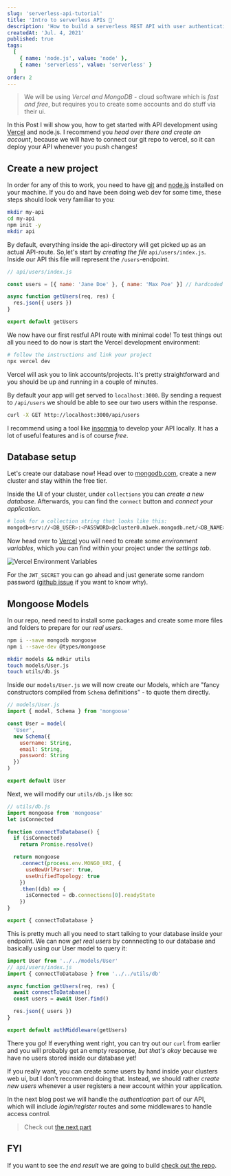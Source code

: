 ```yaml
---
slug: 'serverless-api-tutorial'
title: 'Intro to serverless APIs 🍪'
description: 'How to build a serverless REST API with user authentication and mongoDB Part 1'
createdAt: 'Jul. 4, 2021'
published: true
tags:
  [
    { name: 'node.js', value: 'node' },
    { name: 'serverless', value: 'serverless' }
  ]
order: 2
---
```


> We will be using _Vercel and MongoDB_ - cloud software which is _fast and free_, but requires you to create some accounts and do stuff via their ui.

In this Post I will show you, how to get started with API development using <a href="https://vercel.com/" target="_blank" rel="nofollower noreferrer">Vercel</a> and node.js.
I recommend you _head over there and create an account_, because we will have to connect our git repo to vercel, so it can deploy your API whenever you push changes!

## Create a new project

In order for any of this to work, you need to have <a href="https://git-scm.com/book/en/v2/Getting-Started-Installing-Git" target="_blank" rel="nofollower noreferrer">git</a> and <a href="https://nodejs.org/en/" target="_blank" rel="nofollower noreferrer">node.js</a> installed on your machine. If you do and have been doing web dev for some time, these steps should look very familiar to you:

```bash
mkdir my-api
cd my-api
npm init -y
mkdir api
```

By default, everything inside the api-directory will get picked up as an actual API-route. So,let's start by _creating the file_ `api/users/index.js`. Inside our API this file will represent the `/users`-endpoint.

```js
// api/users/index.js

const users = [{ name: 'Jane Doe' }, { name: 'Max Poe' }] // hardcoded users for now

async function getUsers(req, res) {
  res.json({ users })
}

export default getUsers
```

We now have our first restful API route with minimal code! To test things out all you need to do now is start the Vercel development environment:

```bash
# follow the instructions and link your project
npx vercel dev
```

Vercel will ask you to link accounts/projects. It's pretty straightforward and you should be up and running in a couple of minutes.

By default your app will get served to `localhost:3000`. By sending a request to `/api/users` we should be able to see our two users within the response.

```bash
curl -X GET http://localhost:3000/api/users
```

I recommend using a tool like <a href="https://insomnia.rest/" target="_blank" rel="nofollower noreferrer">insomnia</a> to develop your API locally. It has a lot of useful features and is of course _free_.

## Database setup

Let's create our database now! Head over to <a href="https://www.mongodb.com/" target="_blank" rel="nofollower noreferrer">mongodb.com</a>, create a new cluster and stay within the free tier.

Inside the UI of your cluster, under `collections` you can _create a new database_. Afterwards, you can find the `connect` button and _connect your application_.

```bash
# look for a collection string that looks like this:
mongodb+srv://<DB_USER>:<PASSWORD>@cluster0.m1wek.mongodb.net/<DB_NAME>?retryWrites=true&w=majority
```

Now head over to <a href="https://vercel.com/" target="_blank" rel="nofollower noreferrer">Vercel</a> you will need to create some _environment variables_, which you can find within your project under the _settings tab_.

![Vercel Environment Variables](/images/blog/vercel_env_variables.png)

For the `JWT_SECRET` you can go ahead and just generate some random password (<a href="https://github.com/dwyl/hapi-auth-jwt2/issues/48#issuecomment-109944109" target="_blank" rel="nofollower noreferrer">github issue</a> if you want to know why).

## Mongoose Models

In our repo, need need to install some packages and create some more files and folders to prepare for our _real users_.

```bash
npm i --save mongodb mongoose
npm i --save-dev @types/mongoose

mkdir models && mdkir utils
touch models/User.js
touch utils/db.js
```

Inside our `models/User.js` we will now create our Models, which are "fancy constructors compiled from `Schema` definitions" - to quote them directly.

```js
// models/User.js
import { model, Schema } from 'mongoose'

const User = model(
  'User',
  new Schema({
    username: String,
    email: String,
    password: String
  })
)

export default User
```

Next, we will modify our `utils/db.js` like so:

```js
// utils/db.js
import mongoose from 'mongoose'
let isConnected

function connectToDatabase() {
  if (isConnected)
    return Promise.resolve()

  return mongoose
    .connect(process.env.MONGO_URI, {
      useNewUrlParser: true,
      useUnifiedTopology: true
    })
    .then((db) => {
      isConnected = db.connections[0].readyState
    })
}

export { connectToDatabase }
```

This is pretty much all you need to start talking to your database inside your endpoint. We can now _get real users_ by connnecting to our database and basically using our User model to query it:

```js
import User from '../../models/User'
// api/users/index.js
import { connectToDatabase } from '../../utils/db'

async function getUsers(req, res) {
  await connectToDatabase()
  const users = await User.find()

  res.json({ users })
}

export default authMiddleware(getUsers)
```

There you go! If everything went right, you can try out our `curl` from earlier and you will probably get an empty response, _but that's okay_ because we have no users stored inside our database yet!

If you really want, you can create some users by hand inside your clusters web ui, but I don't recommend doing that. Instead, we should rather _create new users_ whenever a user registers a new account within your application.

In the next blog post we will handle the _authentication_ part of our API, which will include _login/register_ routes and some middlewares to handle access control.

> Check out [the next part](/blog/serverless-auth-tutorial)

## FYI

If you want to see the _end result_ we are going to build <a href="https://github.com/DennisSmuda/serverless-sample-api" target="_blank" rel="nofollower noreferrer">check out the repo</a>.
